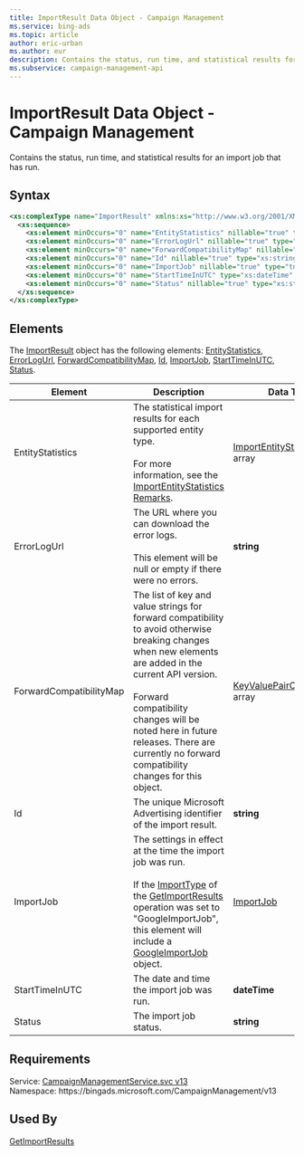```yaml
---
title: ImportResult Data Object - Campaign Management
ms.service: bing-ads
ms.topic: article
author: eric-urban
ms.author: eur
description: Contains the status, run time, and statistical results for an import job that has run.
ms.subservice: campaign-management-api
---
```

# ImportResult Data Object - Campaign Management
Contains the status, run time, and statistical results for an import job that has run.

## Syntax
```xml
<xs:complexType name="ImportResult" xmlns:xs="http://www.w3.org/2001/XMLSchema">
  <xs:sequence>
    <xs:element minOccurs="0" name="EntityStatistics" nillable="true" type="tns:ArrayOfImportEntityStatistics" />
    <xs:element minOccurs="0" name="ErrorLogUrl" nillable="true" type="xs:string" />
    <xs:element minOccurs="0" name="ForwardCompatibilityMap" nillable="true" type="q127:ArrayOfKeyValuePairOfstringstring" xmlns:q127="http://schemas.datacontract.org/2004/07/System.Collections.Generic" />
    <xs:element minOccurs="0" name="Id" nillable="true" type="xs:string" />
    <xs:element minOccurs="0" name="ImportJob" nillable="true" type="tns:ImportJob" />
    <xs:element minOccurs="0" name="StartTimeInUTC" type="xs:dateTime" />
    <xs:element minOccurs="0" name="Status" nillable="true" type="xs:string" />
  </xs:sequence>
</xs:complexType>
```

## <a name="elements"></a>Elements

The [ImportResult](importresult.md) object has the following elements: [EntityStatistics](#entitystatistics), [ErrorLogUrl](#errorlogurl), [ForwardCompatibilityMap](#forwardcompatibilitymap), [Id](#id), [ImportJob](#importjob), [StartTimeInUTC](#starttimeinutc), [Status](#status).

|Element|Description|Data Type|
|-----------|---------------|-------------|
|<a name="entitystatistics"></a>EntityStatistics|The statistical import results for each supported entity type.<br/><br/>For more information, see the [ImportEntityStatistics Remarks](importentitystatistics.md#remarks).|[ImportEntityStatistics](importentitystatistics.md) array|
|<a name="errorlogurl"></a>ErrorLogUrl|The URL where you can download the error logs.<br/><br/>This element will be null or empty if there were no errors.|**string**|
|<a name="forwardcompatibilitymap"></a>ForwardCompatibilityMap|The list of key and value strings for forward compatibility to avoid otherwise breaking changes when new elements are added in the current API version.<br/><br/>Forward compatibility changes will be noted here in future releases. There are currently no forward compatibility changes for this object.|[KeyValuePairOfstringstring](keyvaluepairofstringstring.md) array|
|<a name="id"></a>Id|The unique Microsoft Advertising identifier of the import result.|**string**|
|<a name="importjob"></a>ImportJob|The settings in effect at the time the import job was run.<br/><br/>If the [ImportType](getimportresults.md#importtype) of the [GetImportResults](getimportresults.md) operation was set to "GoogleImportJob", this element will include a [GoogleImportJob](googleimportjob.md) object.|[ImportJob](importjob.md)|
|<a name="starttimeinutc"></a>StartTimeInUTC|The date and time the import job was run.|**dateTime**|
|<a name="status"></a>Status|The import job status.|**string**|

## Requirements
Service: [CampaignManagementService.svc v13](https://campaign.api.bingads.microsoft.com/Api/Advertiser/CampaignManagement/v13/CampaignManagementService.svc)  
Namespace: https\://bingads.microsoft.com/CampaignManagement/v13  

## Used By
[GetImportResults](getimportresults.md)  
